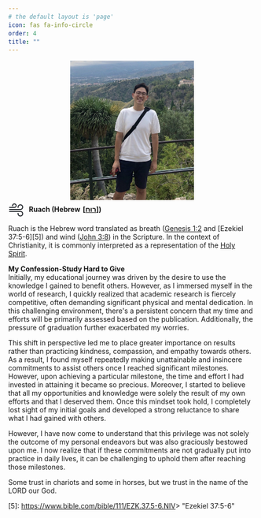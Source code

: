 ```yaml
---
# the default layout is 'page'
icon: fas fa-info-circle
order: 4
title: ""
---
```

<div class="center-container">
    <img src="/assets/img/jaehyuk.png" alt="Jaehyuk" class="center-image">
</div>

<h4 class="post-text shimmer">
    <img src="/assets/img/ruach.svg" alt="Ruach" class="post-image">
    Ruach (Hebrew <a href="https://www.youtube.com/watch?v=zMaNEurciu8" title="ruach_pronunciation">[רוּחַ]</a>)
</h4>

Ruach is the Hebrew word translated as breath ([Genesis 1:2][2] and
[Ezekiel 37:5-6][5]) and wind ([John 3:8][4]) in the Scripture. In the context 
of Christianity, it is commonly interpreted as a representation of the 
[Holy Spirit][3]. 


<h4 class="post-text">
  My Confession-Study Hard to Give
</h4>
Initially, my educational journey was driven by the desire to use the knowledge
I gained to benefit others. However, as I immersed myself in the world of 
research, I quickly realized that academic research is fiercely competitive, 
often demanding significant physical and mental dedication. In this challenging 
environment, there's a persistent concern that my time and efforts will be 
primarily assessed based on the publication. Additionally, the pressure of 
graduation further exacerbated my worries. 

This shift in perspective led me to place greater importance on results rather 
than practicing kindness, compassion, and empathy towards others. As a result, 
I found myself repeatedly making unattainable and insincere commitments to 
assist others once I reached significant milestones. However, upon achieving a 
particular milestone, the time and effort I had invested in attaining it became
so precious. Moreover, I started to believe that all my opportunities and 
knowledge were solely the result of my own efforts and that I deserved them. 
Once this mindset took hold, I completely lost sight of my initial goals and 
developed a strong reluctance to share what I had gained with others.

However, I have now come to understand that this privilege was not solely the 
outcome of my personal endeavors but was also graciously bestowed upon me. I now
realize that if these commitments are not gradually put into practice in daily 
lives, it can be challenging to uphold them after reaching those milestones. 


Some trust in chariots and some in horses, but we trust in the name of the LORD our God.






[2]: <https://www.bible.com/bible/111/GEN.1.1-2.NIV> "genesis_1_2"
[3]: <https://en.wikipedia.org/wiki/Holy_Spirit_in_Christianity#:~:text=The%20Holy%20Spirit%20enables%20Christian,particularly%20in%20times%20of%20trial.> "holy_spirit"
[4]: <https://www.bible.com/bible/111/JHN.3.8.NIV> "John 3:8"
[5]: <https://www.bible.com/bible/111/EZK.37.5-6.NIV>> "Ezekiel 37:5-6"



<style>
    .center-container {
        text-align: center;
    }
    .center-image {
        max-width: 50%;
        max-height: 50%;
        animation: none !important;
        transition: none !important;
    }
    .post-text {
        display: flex;
        align-items: center;
        margin: 0;
        padding: 0;
    }
    .post-image {
        max-width:32px;
        max-height:32px;
        margin-right: 10px;
    }
    .post-text a {
        margin-left: 5px;
    }
</style>

